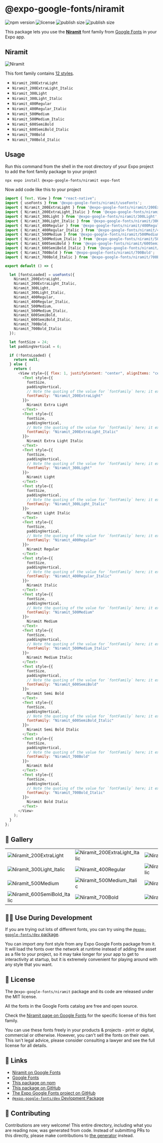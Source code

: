 # @expo-google-fonts/niramit

![npm version](https://flat.badgen.net/npm/v/@expo-google-fonts/niramit)
![license](https://flat.badgen.net/github/license/expo/google-fonts)
![publish size](https://flat.badgen.net/packagephobia/install/@expo-google-fonts/niramit)
![publish size](https://flat.badgen.net/packagephobia/publish/@expo-google-fonts/niramit)

This package lets you use the [**Niramit**](https://fonts.google.com/specimen/Niramit) font family from [Google Fonts](https://fonts.google.com/) in your Expo app.

## Niramit

![Niramit](./font-family.png)

This font family contains [12 styles](#-gallery).

- `Niramit_200ExtraLight`
- `Niramit_200ExtraLight_Italic`
- `Niramit_300Light`
- `Niramit_300Light_Italic`
- `Niramit_400Regular`
- `Niramit_400Regular_Italic`
- `Niramit_500Medium`
- `Niramit_500Medium_Italic`
- `Niramit_600SemiBold`
- `Niramit_600SemiBold_Italic`
- `Niramit_700Bold`
- `Niramit_700Bold_Italic`

## Usage

Run this command from the shell in the root directory of your Expo project to add the font family package to your project

```sh
npx expo install @expo-google-fonts/niramit expo-font
```

Now add code like this to your project

```js
import { Text, View } from "react-native";
import { useFonts } from '@expo-google-fonts/niramit/useFonts';
import { Niramit_200ExtraLight } from '@expo-google-fonts/niramit/200ExtraLight';
import { Niramit_200ExtraLight_Italic } from '@expo-google-fonts/niramit/200ExtraLight_Italic';
import { Niramit_300Light } from '@expo-google-fonts/niramit/300Light';
import { Niramit_300Light_Italic } from '@expo-google-fonts/niramit/300Light_Italic';
import { Niramit_400Regular } from '@expo-google-fonts/niramit/400Regular';
import { Niramit_400Regular_Italic } from '@expo-google-fonts/niramit/400Regular_Italic';
import { Niramit_500Medium } from '@expo-google-fonts/niramit/500Medium';
import { Niramit_500Medium_Italic } from '@expo-google-fonts/niramit/500Medium_Italic';
import { Niramit_600SemiBold } from '@expo-google-fonts/niramit/600SemiBold';
import { Niramit_600SemiBold_Italic } from '@expo-google-fonts/niramit/600SemiBold_Italic';
import { Niramit_700Bold } from '@expo-google-fonts/niramit/700Bold';
import { Niramit_700Bold_Italic } from '@expo-google-fonts/niramit/700Bold_Italic';

export default () => {

  let [fontsLoaded] = useFonts({
    Niramit_200ExtraLight, 
    Niramit_200ExtraLight_Italic, 
    Niramit_300Light, 
    Niramit_300Light_Italic, 
    Niramit_400Regular, 
    Niramit_400Regular_Italic, 
    Niramit_500Medium, 
    Niramit_500Medium_Italic, 
    Niramit_600SemiBold, 
    Niramit_600SemiBold_Italic, 
    Niramit_700Bold, 
    Niramit_700Bold_Italic
  });

  let fontSize = 24;
  let paddingVertical = 6;

  if (!fontsLoaded) {
    return null;
  } else {
    return (
      <View style={{ flex: 1, justifyContent: "center", alignItems: "center" }}>
        <Text style={{
          fontSize,
          paddingVertical,
          // Note the quoting of the value for `fontFamily` here; it expects a string!
          fontFamily: "Niramit_200ExtraLight"
        }}>
          Niramit Extra Light
        </Text>
        <Text style={{
          fontSize,
          paddingVertical,
          // Note the quoting of the value for `fontFamily` here; it expects a string!
          fontFamily: "Niramit_200ExtraLight_Italic"
        }}>
          Niramit Extra Light Italic
        </Text>
        <Text style={{
          fontSize,
          paddingVertical,
          // Note the quoting of the value for `fontFamily` here; it expects a string!
          fontFamily: "Niramit_300Light"
        }}>
          Niramit Light
        </Text>
        <Text style={{
          fontSize,
          paddingVertical,
          // Note the quoting of the value for `fontFamily` here; it expects a string!
          fontFamily: "Niramit_300Light_Italic"
        }}>
          Niramit Light Italic
        </Text>
        <Text style={{
          fontSize,
          paddingVertical,
          // Note the quoting of the value for `fontFamily` here; it expects a string!
          fontFamily: "Niramit_400Regular"
        }}>
          Niramit Regular
        </Text>
        <Text style={{
          fontSize,
          paddingVertical,
          // Note the quoting of the value for `fontFamily` here; it expects a string!
          fontFamily: "Niramit_400Regular_Italic"
        }}>
          Niramit Italic
        </Text>
        <Text style={{
          fontSize,
          paddingVertical,
          // Note the quoting of the value for `fontFamily` here; it expects a string!
          fontFamily: "Niramit_500Medium"
        }}>
          Niramit Medium
        </Text>
        <Text style={{
          fontSize,
          paddingVertical,
          // Note the quoting of the value for `fontFamily` here; it expects a string!
          fontFamily: "Niramit_500Medium_Italic"
        }}>
          Niramit Medium Italic
        </Text>
        <Text style={{
          fontSize,
          paddingVertical,
          // Note the quoting of the value for `fontFamily` here; it expects a string!
          fontFamily: "Niramit_600SemiBold"
        }}>
          Niramit Semi Bold
        </Text>
        <Text style={{
          fontSize,
          paddingVertical,
          // Note the quoting of the value for `fontFamily` here; it expects a string!
          fontFamily: "Niramit_600SemiBold_Italic"
        }}>
          Niramit Semi Bold Italic
        </Text>
        <Text style={{
          fontSize,
          paddingVertical,
          // Note the quoting of the value for `fontFamily` here; it expects a string!
          fontFamily: "Niramit_700Bold"
        }}>
          Niramit Bold
        </Text>
        <Text style={{
          fontSize,
          paddingVertical,
          // Note the quoting of the value for `fontFamily` here; it expects a string!
          fontFamily: "Niramit_700Bold_Italic"
        }}>
          Niramit Bold Italic
        </Text>
      </View>
    );
  }
};
```

## 🔡 Gallery


||||
|-|-|-|
|![Niramit_200ExtraLight](./200ExtraLight/Niramit_200ExtraLight.ttf.png)|![Niramit_200ExtraLight_Italic](./200ExtraLight_Italic/Niramit_200ExtraLight_Italic.ttf.png)|![Niramit_300Light](./300Light/Niramit_300Light.ttf.png)||
|![Niramit_300Light_Italic](./300Light_Italic/Niramit_300Light_Italic.ttf.png)|![Niramit_400Regular](./400Regular/Niramit_400Regular.ttf.png)|![Niramit_400Regular_Italic](./400Regular_Italic/Niramit_400Regular_Italic.ttf.png)||
|![Niramit_500Medium](./500Medium/Niramit_500Medium.ttf.png)|![Niramit_500Medium_Italic](./500Medium_Italic/Niramit_500Medium_Italic.ttf.png)|![Niramit_600SemiBold](./600SemiBold/Niramit_600SemiBold.ttf.png)||
|![Niramit_600SemiBold_Italic](./600SemiBold_Italic/Niramit_600SemiBold_Italic.ttf.png)|![Niramit_700Bold](./700Bold/Niramit_700Bold.ttf.png)|![Niramit_700Bold_Italic](./700Bold_Italic/Niramit_700Bold_Italic.ttf.png)||


## 👩‍💻 Use During Development

If you are trying out lots of different fonts, you can try using the [`@expo-google-fonts/dev` package](https://github.com/expo/google-fonts/tree/master/font-packages/dev#readme).

You can import _any_ font style from any Expo Google Fonts package from it. It will load the fonts over the network at runtime instead of adding the asset as a file to your project, so it may take longer for your app to get to interactivity at startup, but it is extremely convenient for playing around with any style that you want.


## 📖 License

The `@expo-google-fonts/niramit` package and its code are released under the MIT license.

All the fonts in the Google Fonts catalog are free and open source.

Check the [Niramit page on Google Fonts](https://fonts.google.com/specimen/Niramit) for the specific license of this font family.

You can use these fonts freely in your products & projects - print or digital, commercial or otherwise. However, you can't sell the fonts on their own. This isn't legal advice, please consider consulting a lawyer and see the full license for all details.

## 🔗 Links

- [Niramit on Google Fonts](https://fonts.google.com/specimen/Niramit)
- [Google Fonts](https://fonts.google.com/)
- [This package on npm](https://www.npmjs.com/package/@expo-google-fonts/niramit)
- [This package on GitHub](https://github.com/expo/google-fonts/tree/master/font-packages/niramit)
- [The Expo Google Fonts project on GitHub](https://github.com/expo/google-fonts)
- [`@expo-google-fonts/dev` Devlopment Package](https://github.com/expo/google-fonts/tree/master/font-packages/dev)

## 🤝 Contributing

Contributions are very welcome! This entire directory, including what you are reading now, was generated from code. Instead of submitting PRs to this directly, please make contributions to [the generator](https://github.com/expo/google-fonts/tree/master/packages/generator) instead.
